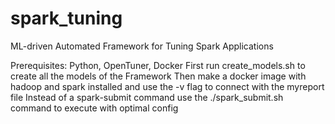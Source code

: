 # spark_tuning
ML-driven Automated Framework for Tuning Spark Applications

Prerequisites: Python, OpenTuner, Docker
First run create_models.sh to create all the models of the Framework 
Then make a docker image with hadoop and spark installed and use the -v flag to connect with the myreport file
Instead of a spark-submit command use the ./spark_submit.sh command to execute with optimal config
